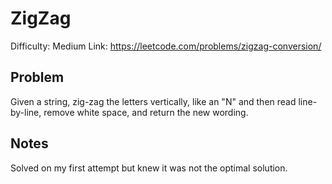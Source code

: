 # ZigZag
Difficulty: Medium
Link: https://leetcode.com/problems/zigzag-conversion/

## Problem
Given a string, zig-zag the letters vertically, like an "N" and then read line-by-line, remove white space, and return the new wording.

## Notes
Solved on my first attempt but knew it was not the optimal solution.
